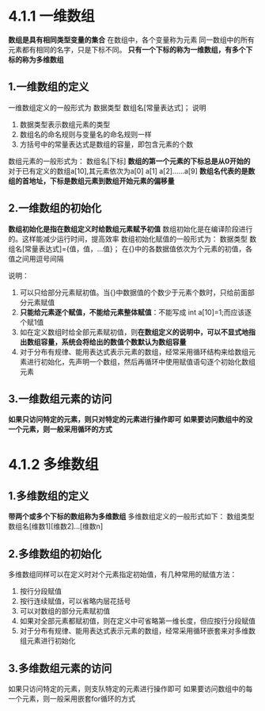 # 4.1.1 一维数组
**数组是具有相同类型变量的集合**
在数组中，各个变量称为元素
同一数组中的所有元素都有相同的名字，只是下标不同。
**只有一个下标的称为一维数组，有多个下标的称为多维数组**
## 1.一维数组的定义
一维数组定义的一般形式为
数据类型 数组名[常量表达式]；
说明
1. 数据类型表示数组元素的类型
2. 数组名的命名规则与变量名的命名规则一样
3. 方括号中的常量表达式是数组的容量，即包含元素的个数

数组元素的一般形式为：
数组名[下标]
**数组的第一个元素的下标总是从0开始的**
对于已有定义的数组a[10],其元素依次为a[0] a[1] a[2]……a[9]
**数组名代表的是数组的首地址，下标是数组元素到数组开始元素的偏移量**

## 2.一维数组的初始化
**数组初始化是指在数组定义时给数组元素赋予初值**
数组初始化是在编译阶段进行的。这样能减少运行时间，提高效率
数组初始化赋值的一般形式为：
数据类型 数组名[常量表达式]={值，值，…值}；
在{}中的各数据值依次为个元素的初值，各值之间用逗号间隔

说明：
1. 可以只给部分元素赋初值。当{}中数据值的个数少于元素个数时，只给前面部分元素赋值
2. **只能给元素逐个赋值，不能给元素整体赋值**：不能写成 int a[10]=1;而应该逐个赋1值
3. 如在定义数组时给全部元素赋初值，则**在数组定义的说明中，可以不显式地指出数组容量，系统会将给出的数值个数默认为数组容量**
4. 对于分布有规律、能用表达式表示元素的数组，经常采用循环结构来给数组元素进行初始化，先声明一个数组，然后再循环中使用赋值语句逐个初始化数组元素

## 3.一维数组元素的访问
**如果只访问特定的元素，则只对特定的元素进行操作即可**
**如果要访问数组中的没一个元素，则一般采用循环的方式**

# 4.1.2 多维数组
## 1.多维数组的定义
**带两个或多个下标的数组称为多维数组**
多维数组定义的一般形式如下：
数组类型 数组名[维数1][维数2]…[维数n]

## 2.多维数组的初始化
多维数组同样可以在定义时对个元素指定初始值，有几种常用的赋值方法：
1. 按行分段赋值
2. 按行连续赋值，可以省略内层花括号
3. 可以对数组的部分元素赋初值
4. 如果对全部元素都赋初值，则在定义中可省略第一维长度，但应按行分段赋值
5. 对于分布有规律、能用表达式表示元素的数组，经常采用循环嵌套来对多维数组元素进行初始化

## 3.多维数组元素的访问
如果只访问特定的元素，则支队特定的元素进行操作即可
如果要访问数组中的每一个元素，则一般采用嵌套for循环的方式
